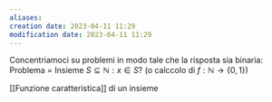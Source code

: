 ```yaml
---
aliases: 
creation date: 2023-04-11 11:29
modification date: 2023-04-11 11:29
---
```


Concentriamoci su problemi in modo tale che la risposta sia binaria:
Problema = Insieme $S \subseteq \mathbb{N} : x \in S$?
(o calccolo di $f : \mathbb{N} \to \{ 0,1 \}$)

[[Funzione caratteristica]] di un insieme



